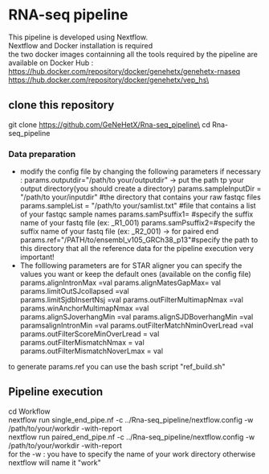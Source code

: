 # RNA-seq pipeline 
This pipeline is developed using Nextflow. \
Nextflow and Docker installation is required \
the two docker images containning all the tools required by the pipeline are available on Docker Hub : \
https://hub.docker.com/repository/docker/genehetx/genehetx-rnaseq \
https://hub.docker.com/repository/docker/genehetx/vep_hs\

## clone this repository 

git clone https://github.com/GeNeHetX/Rna-seq_pipeline\
cd Rna-seq_pipeline 
### Data preparation 
* modify the config file by changing the following parameters if necessary :
params.outputdir="/path/to your/outputdir" -> put the path tp your output directory(you should create a directory) 
params.sampleInputDir = "/path/to your/inputdir" #the directory that contains your raw fastqc files 
params.sampleList = "/path/to your/samlist.txt" #file that contains a list of your fastqc sample names 
params.samPsuffix1= #specify the suffix name of your fastq file (ex: _R1_001)
params.samPsuffix2=#specify the suffix name of your fastq file (ex: _R2_001) -> for paired end
params.ref="/PATH/to/ensembl_v105_GRCh38_p13"#specify the path to this directory that all the reference data for the pipeline execution very important!
* The folllowing parameters are for STAR aligner you can specify the values you want or keep the default ones (available on the config file) 
params.alignIntronMax =val 
params.alignMatesGapMax= val  
params.limitOutSJcollapsed =val  
params.limitSjdbInsertNsj =val
params.outFilterMultimapNmax =val 
params.winAnchorMultimapNmax =val  
params.alignSJoverhangMin =val 
params.alignSJDBoverhangMin =val  
paramsalignIntronMin =val 
params.outFilterMatchNminOverLread =val 
params.outFilterScoreMinOverLread = val 
params.outFilterMismatchNmax = val  
params.outFilterMismatchNoverLmax = val  

to generate params.ref you can use the bash script "ref_build.sh"

## Pipeline execution 
cd Workflow \
nextflow run single_end_pipe.nf -c ../Rna-seq_pipeline/nextflow.config  -w /path/to/your/workdir  -with-report \
nextflow run paired_end_pipe.nf -c ../Rna-seq_pipeline/nextflow.config  -w /path/to/your/workdir  -with-report \
for the -w : you have to specify the name of your work directory otherwise nextflow will name it "work" 


